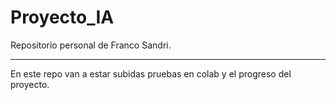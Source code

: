 # Proyecto_IA

Repositorio personal de Franco Sandri.
_________________________________________________________________________________________________________________________________________________________________________

En este repo van a estar subidas pruebas en colab y el progreso del proyecto.
